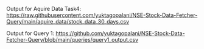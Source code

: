 Output for Aquire Data Task4: https://raw.githubusercontent.com/yuktagopalani/NSE-Stock-Data-Fetcher-Query/main/aquire_data/stock_data_30_days.csv

Output for Query 1: https://github.com/yuktagopalani/NSE-Stock-Data-Fetcher-Query/blob/main/queries/query1_output.csv
